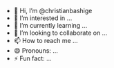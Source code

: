 - 👋 Hi, I’m @christianbashige
- 👀 I’m interested in ...
- 🌱 I’m currently learning ...
- 💞️ I’m looking to collaborate on ...
- 📫 How to reach me ...
- 😄 Pronouns: ...
- ⚡ Fun fact: ...

<!---
christianbashige/christianbashige is a ✨ special ✨ repository because its `README.md` (this file) appears on your GitHub profile.
You can click the Preview link to take a look at your changes.
--->
